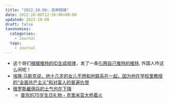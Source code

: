 ```yaml
---
title: "2022.10.08: 各种链接"
date: 2022-10-08T12:56:06+08:00
updated: 2022-10-08
draft: false
taxonomies:
  categories:
    - Journal
  tags:
    - Journal
---
```


- 这个哥们[根据推特的ID生成规律](https://oisinmoran.com/quinetweet)，发了一条[引用自己推特的推特](https://twitter.com/quinetweet/status/1309951041321013248),
  外国人咋这么闲呢！
- [埃隆·马斯克说，他十几岁的女儿不想和他联系在一起，因为他在学校里教授的“全面共产主义”和对富人的普遍仇恨](https://www.businessinsider.com/elon-musk-blames-communism-hatred-of-wealthy-for-daughters-estrangement-2022-10)
- [俄罗斯雇佣兵的士气也在下降](https://lite.cnn.com/en/article/h_37ee5c9bde67d5c7f041cc8aa31552c9)
  - [普京的70岁生日礼物 - 克里米亚大桥着火](https://twitter.com/Osinttechnical/status/1578605334062473216)
